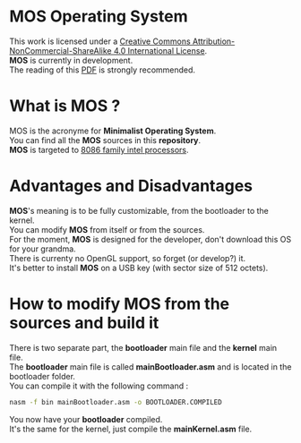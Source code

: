# MOS Operating System
This work is licensed under a [Creative Commons Attribution-NonCommercial-ShareAlike 4.0 International License](https://creativecommons.org/licenses/by-nc-sa/4.0/).</br>
**MOS** is currently in development.</br>
The reading of this [PDF](http://www.cs.bham.ac.uk/~exr/lectures/opsys/10_11/lectures/os-dev.pdf) is strongly recommended.
# What is MOS ?
MOS is the acronyme for **Minimalist Operating System**.</br>
You can find all the **MOS** sources in this **repository**.</br>
**MOS** is targeted to [8086 family intel processors](https://en.wikipedia.org/wiki/Intel_8086).</br>
# Advantages and Disadvantages
**MOS**'s meaning is to be fully customizable, from the bootloader to the kernel.</br>
You can modify **MOS** from itself or from the sources.</br>
For the moment, **MOS** is designed for the developer, don't download this OS for your grandma.</br>
There is currenty no OpenGL support, so forget (or develop?) it.</br>
It's better to install **MOS** on a USB key (with sector size of 512 octets).</br>
# How to modify MOS from the sources and build it
There is two separate part, the **bootloader** main file and the **kernel** main file.</br>
The **bootloader** main file is called **mainBootloader.asm** and is located in the bootloader folder.</br>
You can compile it with the following command :
```bat
nasm -f bin mainBootloader.asm -o BOOTLOADER.COMPILED
```
You now have your **bootloader** compiled.</br>
It's the same for the kernel, just compile the **mainKernel.asm** file.

